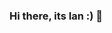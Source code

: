 ### Hi there, its Ian :) 👋

<!--
**ianleongg/ianleongg** is a ✨ _special_ ✨ repository because its `README.md` (this file) appears on your GitHub profile.

Heres a quick link to my portfolio/projects:
[Click Me !](https://ianleongg.github.io/)

